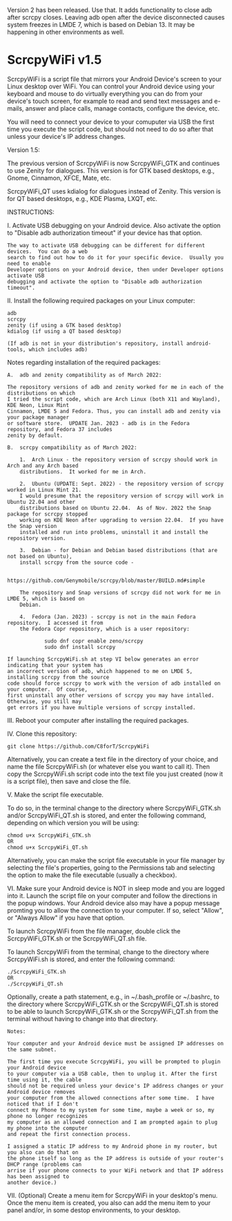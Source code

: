 Version 2 has been released.  Use that.  It adds functionality to close adb after scrcpy closes.  Leaving adb open after the device disconnected causes system freezes in LMDE 7, which is based on Debian 13.  It may be happening in other environments as well.



# ScrcpyWiFi v1.5

ScrcpyWiFi is a script file that mirrors your Android Device's screen to your Linux desktop over WiFi.  You can control your Android device using your keyboard and mouse to do virtually everything you can do from your device's touch screen, for example to read and send text messages and e-mails, answer and place calls, manage contacts, configure the device, etc.  

You will need to connect your device to your comuputer via USB the first time you execute the script code, but should not need to do so after that unless your device's IP address changes.  

Version 1.5:

The previous version of ScrcpyWiFi is now ScrcpyWiFi_GTK and continues to use Zenity for dialogues.  This version is for GTK based desktops, e.g., Gnome, Cinnamon, XFCE, Mate, etc.

ScrcpyWiFi_QT uses kdialog for dialogues instead of Zenity.  This version is for QT based desktops, e.g., KDE Plasma, LXQT, etc.

INSTRUCTIONS:

I.  Activate USB debugging on your Android device.  Also activate the option to "Disable adb authorization timeout" if your device has that option.   

    The way to activate USB debugging can be different for different devices.  You can do a web
    search to find out how to do it for your specific device.  Usually you need to enable 
    Developer options on your Android device, then under Developer options activate USB
    debugging and activate the option to "Disable adb authorization timeout".


II.  Install the following required packages on your Linux computer:

    adb
    scrcpy
    zenity (if using a GTK based desktop)
    kdialog (if using a QT based desktop)
    
    (If adb is not in your distribution's repository, install android-tools, which includes adb)

Notes regarding installation of the required packages:

    A.  adb and zenity compatibility as of March 2022:
    
    The repository versions of adb and zenity worked for me in each of the distributions on which
    I tried the script code, which are Arch Linux (both X11 and Wayland), KDE Neon, Linux Mint
    Cinnamon, LMDE 5 and Fedora. Thus, you can install adb and zenity via your package manager
    or software store.  UPDATE Jan. 2023 - adb is in the Fedora repository, and Fedora 37 includes
    zenity by default.
   
    B.  scrcpy compatibility as of March 2022:

        1.  Arch Linux - the repository version of scrcpy should work in Arch and any Arch based
        distributions.  It worked for me in Arch.

        2.  Ubuntu (UPDATE: Sept. 2022) - the repository version of scrcpy worked in Linux Mint 21.
        I would presume that the repository version of scrcpy will work in Ubuntu 22.04 and other
        distributions based on Ubuntu 22.04.  As of Nov. 2022 the Snap package for scrcpy stopped
        working on KDE Neon after upgrading to version 22.04.  If you have the Snap version
        installed and run into problems, uninstall it and install the repository version.
             
        3.  Debian - for Debian and Debian based distributions (that are not based on Ubuntu),
        install scrcpy from the source code - 
            
            https://github.com/Genymobile/scrcpy/blob/master/BUILD.md#simple 
    
        The repository and Snap versions of scrcpy did not work for me in LMDE 5, which is based on
        Debian.
        
        4.  Fedora (Jan. 2023) - scrcpy is not in the main Fedora repository.  I accessed it from
        the Fedora Copr repository, which is a user repository:
        
                sudo dnf copr enable zeno/scrcpy
                sudo dnf install scrcpy
    
    If launching ScrcpyWiFi.sh at step VI below generates an error indicating that your system has
    an incorrect version of adb, which happened to me on LMDE 5, installing scrcpy from the source
    code should force scrcpy to work with the version of adb installed on your computer.  Of course,
    first uninstall any other versions of scrcpy you may have intalled.  Otherwise, you still may
    get errors if you have multiple versions of scrcpy installed.
    

III.  Reboot your computer after installing the required packages.


IV.  Clone this repository:

    git clone https://github.com/C8forT/ScrcpyWiFi

Alternatively, you can create a text file in the directory of your choice, and name the file ScrcpyWiFi.sh (or whatever else you want to call it).  Then copy the ScrcpyWiFi.sh script code into the text file you just created (now it is a script file), then save and close the file.


V.  Make the script file executable.  

To do so, in the terminal change to the directory where ScrcpyWiFi_GTK.sh and/or ScrcpyWiFi_QT.sh is stored, and enter the following command, depending on which version you will be using:

    chmod u+x ScrcpyWiFi_GTK.sh 
    OR
    chmod u+x ScrcpyWiFi_QT.sh 
    
Alternatively, you can make the script file executable in your file manager by selecting the file's properties, going to the Permissions tab and selecting the option to make the file executable (usually a checkbox).

VI.  Make sure your Android device is NOT in sleep mode and you are logged into it.  Launch the script file on your computer and follow the directions in the popup windows.  Your Android device also may have a popup message promting you to allow the connection to your computer.  If so, select "Allow", or "Always Allow" if you have that option.

To launch ScrcpyWiFi from the file manager, double click the ScrcpyWiFi_GTK.sh or the ScrcpyWiFi_QT.sh file.

To launch ScrcpyWiFi from the terminal, change to the directory where ScrcpyWiFi.sh is stored, and enter the following command:

    ./ScrcpyWiFi_GTK.sh
    OR
    ./ScrcpyWiFi_QT.sh
    
Optionally, create a path statement, e.g., in ~/.bash_profile or ~/.bashrc, to the directory where ScrcpyWiFi_GTK.sh or the ScrcpyWiFi_QT.sh is stored to be able to launch ScrcpyWiFi_GTK.sh or the ScrcpyWiFi_QT.sh from the terminal without having to change into that directory. 

    Notes:  
    
    Your computer and your Android device must be assigned IP addresses on the same subnet.  
    
    The first time you execute ScrcpyWiFi, you will be prompted to plugin your Android device
    to your computer via a USB cable, then to unplug it. After the first time using it, the cable
    should not be required unless your device's IP address changes or your Android device removes
    your computer from the allowed connections after some time.  I have noticed that if I don't
    connect my Phone to my system for some time, maybe a week or so, my phone no longer recognizes
    my computer as an allowed connection and I am prompted again to plug my phone into the computer
    and repeat the first connection process.
    
    I assigned a static IP address to my Android phone in my router, but you also can do that on
    the phone itself so long as the IP address is outside of your router's DHCP range (problems can
    arrise if your phone connects to your WiFi network and that IP address has been assigned to
    another device.)
    
VII. (Optional) Create a menu item for ScrcpyWiFi in your desktop's menu.  Once the menu item is created, you also can add the menu item to your panel and/or, in some destop environments, to your desktop.
